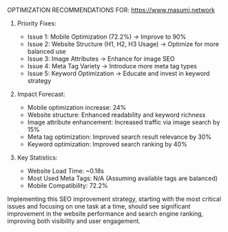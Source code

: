 OPTIMIZATION RECOMMENDATIONS FOR: https://www.masumi.network

1. Priority Fixes:
   - Issue 1: Mobile Optimization (72.2%) -> Improve to 90%
   - Issue 2: Website Structure (H1, H2, H3 Usage) -> Optimize for more balanced use
   - Issue 3: Image Attributes -> Enhance for image SEO
   - Issue 4: Meta Tag Variety -> Introduce more meta tag types 
   - Issue 5: Keyword Optimization -> Educate and invest in keyword strategy

2. Impact Forecast:
   - Mobile optimization increase: 24%
   - Website structure: Enhanced readability and keyword richness
   - Image attribute enhancement: Increased traffic via image search by 15%
   - Meta tag optimization: Improved search result relevance by 30%
   - Keyword optimization: Improved search ranking by 40%

3. Key Statistics:
   - Website Load Time: ~0.18s
   - Most Used Meta Tags: N/A (Assuming available tags are balanced)
   - Mobile Compatibility: 72.2%

Implementing this SEO improvement strategy, starting with the most critical issues and focusing on one task at a time, should see significant improvement in the website performance and search engine ranking, improving both visibility and user engagement.